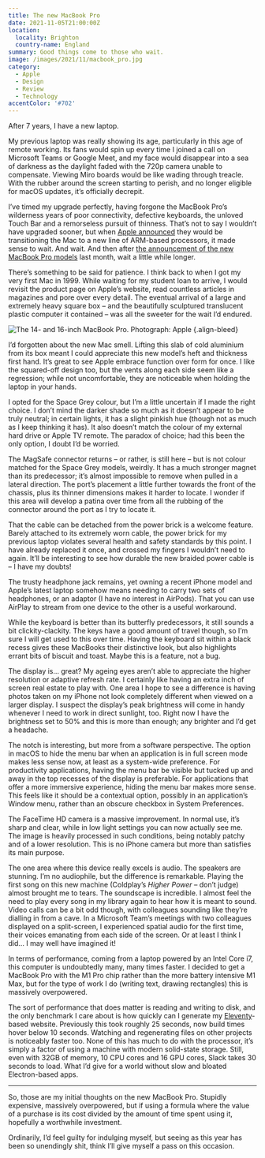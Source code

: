 ```yaml
---
title: The new MacBook Pro
date: 2021-11-05T21:00:00Z
location:
  locality: Brighton
  country-name: England
summary: Good things come to those who wait.
image: /images/2021/11/macbook_pro.jpg
category:
  - Apple
  - Design
  - Review
  - Technology
accentColor: '#702'
---
```

After 7 years, I have a new laptop.

My previous laptop was really showing its age, particularly in this age of remote working. Its fans would spin up every time I joined a call on Microsoft Teams or Google Meet, and my face would disappear into a sea of darkness as the daylight faded with the 720p camera unable to compensate. Viewing Miro boards would be like wading through treacle. With the rubber around the screen starting to perish, and no longer eligible for macOS updates, it’s officially decrepit.

I’ve timed my upgrade perfectly, having forgone the MacBook Pro’s wilderness years of poor connectivity, defective keyboards, the unloved Touch Bar and a remorseless pursuit of thinness. That’s not to say I wouldn’t have upgraded sooner, but when [Apple announced][1] they would be transitioning the Mac to a new line of ARM-based processors, it made sense to wait. And wait. And then after [the announcement of the new MacBook Pro models][2] last month, wait a little while longer.

There’s something to be said for patience. I think back to when I got my very first Mac in 1999. While waiting for my student loan to arrive, I would revisit the product page on Apple’s website, read countless articles in magazines and pore over every detail. The eventual arrival of a large and extremely heavy square box – and the beautifully sculptured translucent plastic computer it contained – was all the sweeter for the wait I’d endured.

![](/images/2021/11/macbook_pro.jpg 'The 14- and 16-inch MacBook Pro. Photograph: Apple')
{.align-bleed}

I’d forgotten about the new Mac smell. Lifting this slab of cold aluminium from its box meant I could appreciate this new model’s heft and thickness first hand. It’s great to see Apple embrace function over form for once. I like the squared-off design too, but the vents along each side seem like a regression; while not uncomfortable, they are noticeable when holding the laptop in your hands.

I opted for the Space Grey colour, but I’m a little uncertain if I made the right choice. I don’t mind the darker shade so much as it doesn’t appear to be truly neutral; in certain lights, it has a slight pinkish hue (though not as much as I keep thinking it has). It also doesn’t match the colour of my external hard drive or Apple TV remote. The paradox of choice; had this been the only option, I doubt I’d be worried.

The MagSafe connector returns – or rather, is still here – but is not colour matched for the Space Grey models, weirdly. It has a much stronger magnet than its predecessor; it’s almost impossible to remove when pulled in a lateral direction. The port’s placement a little further towards the front of the chassis, plus its thinner dimensions makes it harder to locate. I wonder if this area will develop a patina over time from all the rubbing of the connector around the port as I try to locate it.

That the cable can be detached from the power brick is a welcome feature. Barely attached to its extremely worn cable, the power brick for my previous laptop violates several health and safety standards by this point. I have already replaced it once, and crossed my fingers I wouldn’t need to again. It’ll be interesting to see how durable the new braided power cable is – I have my doubts!

The trusty headphone jack remains, yet owning a recent iPhone model and Apple’s latest laptop somehow means needing to carry two sets of headphones, or an adaptor (I have no interest in AirPods). That you can use AirPlay to stream from one device to the other is a useful workaround.

While the keyboard is better than its butterfly predecessors, it still sounds a bit clickity-clackity. The keys have a good amount of travel though, so I’m sure I will get used to this over time. Having the keyboard sit within a black recess gives these MacBooks their distinctive look, but also highlights errant bits of biscuit and toast. Maybe this is a feature, not a bug.

The display is… great? My ageing eyes aren’t able to appreciate the higher resolution or adaptive refresh rate. I certainly like having an extra inch of screen real estate to play with. One area I hope to see a difference is having photos taken on my iPhone not look completely different when viewed on a larger display. I suspect the display’s peak brightness will come in handy whenever I need to work in direct sunlight, too. Right now I have the brightness set to 50% and this is more than enough; any brighter and I’d get a headache.

The notch is interesting, but more from a software perspective. The option in macOS to hide the menu bar when an application is in full screen mode makes less sense now, at least as a system-wide preference. For productivity applications, having the menu bar be visible but tucked up and away in the top recesses of the display is preferable. For applications that offer a more immersive experience, hiding the menu bar makes more sense. This feels like it should be a contextual option, possibly in an application’s Window menu, rather than an obscure checkbox in System Preferences.

The FaceTime HD camera is a massive improvement. In normal use, it’s sharp and clear, while in low light settings you can now actually see me. The image is heavily processed in such conditions, being notably patchy and of a lower resolution. This is no iPhone camera but more than satisfies its main purpose.

The one area where this device really excels is audio. The speakers are stunning. I’m no audiophile, but the difference is remarkable. Playing the first song on this new machine (Coldplay’s <cite>Higher Power</cite> – don’t judge) almost brought me to tears. The soundscape is incredible. I almost feel the need to play every song in my library again to hear how it is meant to sound. Video calls can be a bit odd though, with colleagues sounding like they’re dialling in from a cave. In a Microsoft Team’s meetings with two colleagues displayed on a split-screen, I experienced spatial audio for the first time, their voices emanating from each side of the screen. Or at least I think I did… I may well have imagined it!

In terms of performance, coming from a laptop powered by an Intel Core i7, this computer is undoubtedly many, many times faster. I decided to get a MacBook Pro with the M1 Pro chip rather than the more battery intensive M1 Max, but for the type of work I do (writing text, drawing rectangles) this is massively overpowered.

The sort of performance that does matter is reading and writing to disk, and the only benchmark I care about is how quickly can I generate my [Eleventy][3]-based website. Previously this took roughly 25 seconds, now build times hover below 10 seconds. Watching and regenerating files on other projects is noticeably faster too. None of this has much to do with the processor, it’s simply a factor of using a machine with modern solid-state storage. Still, even with 32GB of memory, 10 CPU cores and 16 GPU cores, Slack takes 30 seconds to load. What I’d give for a world without slow and bloated Electron-based apps.

* * *

So, those are my initial thoughts on the new MacBook Pro. Stupidly expensive, massively overpowered, but if using a formula where the value of a purchase is its cost divided by the amount of time spent using it, hopefully a worthwhile investment.

Ordinarily, I’d feel guilty for indulging myself, but seeing as this year has been so unendingly shit, think I’ll give myself a pass on this occasion.

[1]: https://www.apple.com/newsroom/2020/06/apple-announces-mac-transition-to-apple-silicon/
[2]: https://www.apple.com/newsroom/2021/10/apple-unveils-game-changing-macbook-pro/
[3]: https://www.11ty.dev
